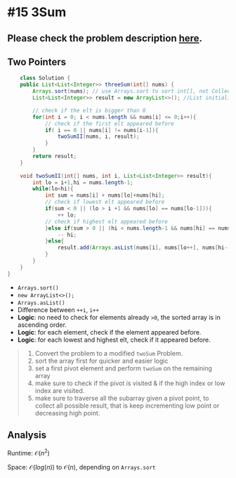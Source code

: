 # #15 3Sum

## Please check the problem description [here](https://leetcode.com/problems/3sum/).

## Two Pointers

```Java
    class Solution {
    public List<List<Integer>> threeSum(int[] nums) {
        Arrays.sort(nums); // use Arrays.sort to sort int[], not Collections.sort
        List<List<Integer>> result = new ArrayList<>(); //List initialization

        // check if the elt is bigger than 0
        for(int i = 0; i < nums.length && nums[i] <= 0;i++){
            // check if the first elt appeared before
            if( i == 0 || nums[i] != nums[i-1]){
                twoSumII(nums, i, result);
            }
        }
        return result;
    }
    
    void twoSumII(int[] nums, int i, List<List<Integer>> result){
        int lo = i+1,hi = nums.length-1;
        while(lo<hi){
            int sum = nums[i] + nums[lo]+nums[hi];
            // check if lowest elt appeared before
            if(sum < 0 || (lo > i +1 && nums[lo] == nums[lo-1])){
                ++ lo;
            // check if highest elt appeared before
            }else if(sum > 0 || (hi < nums.length-1 && nums[hi] == nums[hi+1])){
                -- hi;
            }else{
                result.add(Arrays.asList(nums[i], nums[lo++], nums[hi--]);
            }
        }
    }
}
```

* `Arrays.sort()`
* `new ArrayList<>();`
* `Arrays.asList()`
* Difference between `++i`, `i++`
* **Logic**: no need to check for elements already `>0`, the sorted array is in ascending order.
* **Logic**: for each element, check if the element appeared before.
* **Logic**: for each lowest and highest elt, check if it appeared before.


>1. Convert the problem to a modified `twoSum` Problem.
>2. sort the array first for quicker and easier logic
>3. set a first pivot element and perform `twoSum` on the remaining array
>4. make sure to check if the pivot is visited & if the high index or low index are visited.
>5. make sure to traverse all the subarray given a pivot point, to collect all possible result, that is keep incrementing low point or decreasing high point.

## Analysis

Runtime: $\mathcal{O}(n^2)$

Space: $\mathcal{O}(log(n))$ to $\mathcal{O}(n)$, depending on `Arrays.sort`










